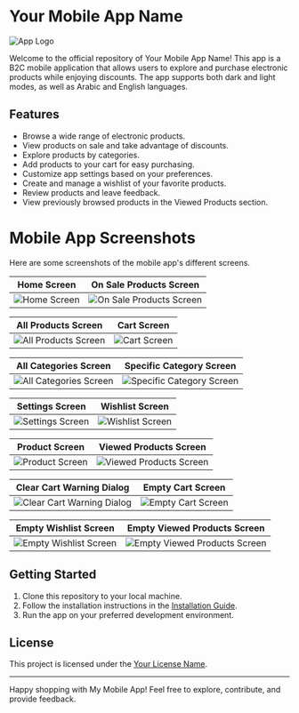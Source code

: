# Your Mobile App Name

![App Logo](logo.jpg)

Welcome to the official repository of Your Mobile App Name! This app is a B2C mobile application that allows users to explore and purchase electronic products while enjoying discounts. The app supports both dark and light modes, as well as Arabic and English languages.

## Features

- Browse a wide range of electronic products.
- View products on sale and take advantage of discounts.
- Explore products by categories.
- Add products to your cart for easy purchasing.
- Customize app settings based on your preferences.
- Create and manage a wishlist of your favorite products.
- Review products and leave feedback.
- View previously browsed products in the Viewed Products section.

# Mobile App Screenshots

Here are some screenshots of the mobile app's different screens.

| Home Screen | On Sale Products Screen |
|:-----------:|:-----------------------:|
| ![Home Screen](screenshots/home_screen.jpg) | ![On Sale Products Screen](screenshots/on_sale_products_screen.jpg) |

| All Products Screen | Cart Screen |
|:-------------------:|:-----------:|
| ![All Products Screen](screenshots/all_products_screen.jpg) | ![Cart Screen](screenshots/cart_screen.jpg) |

| All Categories Screen | Specific Category Screen |
|:--------------------:|:-----------------------:|
| ![All Categories Screen](screenshots/category_screen.jpg) | ![Specific Category Screen](screenshots/category_screen.jpg) |

| Settings Screen | Wishlist Screen |
|:---------------:|:--------------:|
| ![Settings Screen](screenshots/settings_screen.jpg) | ![Wishlist Screen](screenshots/wishlist_screen.jpg) |

| Product Screen | Viewed Products Screen |
|:--------------:|:----------------------:|
| ![Product Screen](screenshots/product_screen.jpg) | ![Viewed Products Screen](screenshots/recently_viewed_screen.jpg) |

| Clear Cart Warning Dialog | Empty Cart Screen |
|:------------------------:|:-----------------:|
| ![Clear Cart Warning Dialog](screenshots/warning_dialog.jpg) | ![Empty Cart Screen](screenshots/empty_cart_screen.jpg) |

| Empty Wishlist Screen | Empty Viewed Products Screen |
|:--------------------:|:--------------------------:|
| ![Empty Wishlist Screen](screenshots/empty_wishlist_screen.jpg) | ![Empty Viewed Products Screen](screenshots/empty_viewed_screen.jpg) |

## Getting Started

1. Clone this repository to your local machine.
2. Follow the installation instructions in the [Installation Guide](docs/installation-guide.md).
3. Run the app on your preferred development environment.

## License

This project is licensed under the [Your License Name](LICENSE).

---

Happy shopping with My Mobile App! Feel free to explore, contribute, and provide feedback.
